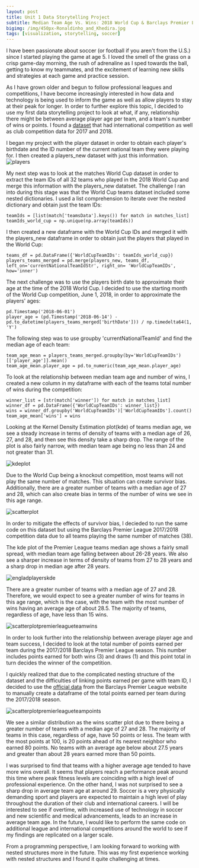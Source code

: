 ```yaml
---
layout: post
title: Unit 1 Data Storytelling Project 
subtitle: Median Team Age Vs. Wins: 2018 World Cup & Barclays Premier League 2017/2018 Season 
bigimg: /img/450px-Ronaldinho_and_Khedira.jpg
tags: [visualization, storytelling, soccer]
---
```


I have been passionate about soccer (or football if you aren't from the U.S.) since I started playing the game at age 5. I loved the smell of the grass on a crisp game-day morning, the rush of adrenaline as I sped towards the ball, getting to know my teammates, and the excitement of learning new skills and strategies at each game and practice session. 

As I have grown older and begun to follow professional leagues and competitions, I have become increasingly interested in how data and technology is being used to inform the game as well as allow players to stay at their peak for longer. In order to further explore this topic, I decided to use my first data storytelling project to look at what, if any, relationship there might be between average player age per team, and a team's number of wins or points. I found a [dataset](https://figshare.com/collections/Soccer_match_event_dataset/4415000/3) that had international competition as well as club competition data for 2017 and 2018.  

I began my project with the player dataset in order to obtain each player's birthdate and the ID number of the current national team they were playing for. I then created a players_new dataset with just this information. 
![players](/img/playersdf.PNG)

My next step was to look at the matches World Cup dataset in order to extract the team IDs of all 32 teams who played in the 2018 World Cup and merge this information with the players_new datatset. The challenge I ran into during this stage was that the World Cup teams dataset included some nested dictionaries. I used a list comprehension to iterate over the nested dictionary and obtain just the team IDs: 

~~~
teamIds = [list(match['teamsData'].keys()) for match in matches_list]
teamIds_world_cup = np.unique(np.array(teamIds))
~~~

I then created a new dataframe with the World Cup IDs and merged it with the players_new dataframe in order to obtain just the players that played in the World Cup:

~~~
teams_df = pd.DataFrame({'WorldCupTeamIDs': teamIds_world_cup})
players_teams_merged = pd.merge(players_new, teams_df, left_on='currentNationalTeamIdStr', right_on= 'WorldCupTeamIDs', how='inner')
~~~

The next challenge was to use the players birth date to approximate their age at the time of the 2018 World Cup. I decided to use the starting month of the World Cup competition, June 1, 2018, in order to approximate the players' ages: 

~~~
pd.Timestamp('2018-06-01')
player_age = (pd.Timestamp('2018-06-14') - pd.to_datetime(players_teams_merged['birthDate'])) / np.timedelta64(1, 'Y')
~~~

The following step was to use groupby 'currentNationalTeamId' and find the median age of each team:

~~~
team_age_mean = players_teams_merged.groupby(by='WorldCupTeamIDs')[['player_age']].mean()
team_age_mean.player_age = pd.to_numeric(team_age_mean.player_age)
~~~

To look at the relationship between median team age and number of wins, I created a new column in my dataframe with each of the teams total number of wins during the competition:

~~~
winner_list = [str(match['winner']) for match in matches_list]
winner_df = pd.DataFrame({'WorldCupTeamIDs': winner_list})
wins = winner_df.groupby('WorldCupTeamIDs')['WorldCupTeamIDs'].count()
team_age_mean['wins'] = wins
~~~

Looking at the Kernel Density Estimation plot(kde) of teams median age, we see a steady increase in terms of density of teams with a median age of 26, 27, and 28, and then see this density take a sharp drop. The range of the plot is also fairly narrow, with median team age being no less than 24 and not greater than 31. 

![kdeplot](/img/kdeplotworldcupteams.PNG)

Due to the World Cup being a knockout competition, most teams will not play the same number of matches. This situation can create survivor bias. Additionally, there are a greater number of teams with a median age of 27 and 28, which can also create bias in terms of the number of wins we see in this age range. 

![scatterplot](/img/scatterplotworldcupteams.PNG)

In order to mitigate the effects of survivor bias, I decieded to run the same code on this dataset but using the Barclays Premier League 2017/2018 competition data due to all teams playing the same number of matches (38). 

The kde plot of the Premier League teams median age shows a fairly small spread, with median team age falling between about 26-28 years. We also see a sharper increase in terms of density of teams from 27 to 28 years and a sharp drop in median age after 28 years. 

![engladplayerskde](/img/premierleaguemedianplayeragekde.PNG)

There are a greater number of teams with a median age of 27 and 28. Therefore, we would expect to see a greater number of wins for teams in this age range, which is the case, with the team with the most number of wins having an average age of about 28.5. The majority of teams, regardless of age, have less than 15 wins. 

![scatterplotpremierleagueteamwins](/img/premierleaguenumberofwinsscatter.PNG)

In order to look further into the relationship between average player age and team success, I decided to look at the total number of points earned per team during the 2017/2018 Barclays Premier League season. This number includes points earned for both wins (3) and draws (1) and this point total in turn decides the winner of the competition. 

I quickly realized that due to the complicated nesting structure of the dataset and the difficulties of linking points earned per game with team ID, I decided to use the [official data](https://www.premierleague.com/tables?co=1&se=79&ha=-1) from the Barclays Premier League website to manually create a dataframe of the total points earned per team during the 2017/2018 season. 

![scatterplotpremierleagueteampoints](/img/premierleagueteamstotalpointsscatter.PNG)

We see a similar distribution as the wins scatter plot due to there being a greater number of teams with a median age of 27 and 28. The majority of teams in this case, regardless of age, have 50 points or less. The team with the most points at 100, is 20 points ahead of its nearest neighbor who earned 80 points. No teams with an average age below about 27.5 years and greater than about 28 years earned more than 50 points. 

I was surprised to find that teams with a higher average age tended to have more wins overall. It seems that players reach a performance peak around this time where peak fitness levels are coinciding with a high level of professional experience. On the other hand, I was not surprised to see a sharp drop in average team age at around 29. Soccer is a very physically demanding sport and players are expected to maintain a high level of play throughout the duration of their club and international careers. I will be interested to see if overtime, with increased use of technology in soccer and new scientific and medical advancements, leads to an increase in average team age. In the future, I would like to perform the same code on additional league and international competitions around the world to see if my findings are replicated on a larger scale. 

From a programming perspective, I am looking forward to working with nested structures more in the future. This was my first experience working with nested structures and I found it quite challenging at times. 


